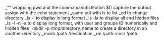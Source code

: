_"" wrapping pwd and the command substitution $() capture the output assign with the echo statement
_same but with ls to list
_cd to change directory
_ls -l to display in long format
_ls -la to display all and hidden files
_ls -l -n -a to display long format, with user and groupe ID numerically and hidden files
_mkdir -p /tmp/directory_name to create a directory in an another directory
_mvdir /path /destination
_rm /path
rmdir /path